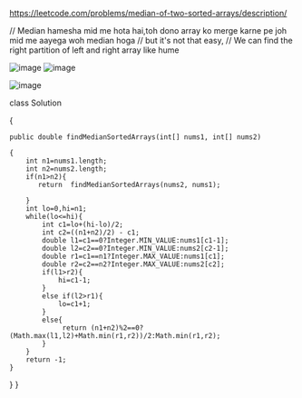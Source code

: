 https://leetcode.com/problems/median-of-two-sorted-arrays/description/

// Median hamesha mid me hota hai,toh dono array ko merge karne pe joh mid me aayega woh median hoga
// but it's not that easy, 
// We can find the right partition of left and right array like hume 

![image](https://github.com/dubeyadarsh/Revision/assets/75479397/13982853-48c7-40f1-b202-69525a85b917)
![image](https://github.com/dubeyadarsh/Revision/assets/75479397/766db6fa-be6b-4bf0-a42a-4c6fc7131959)

![image](https://github.com/dubeyadarsh/Revision/assets/75479397/9cda0ba9-5689-46e7-8168-d77463670cc9)




class Solution 

{

    public double findMedianSortedArrays(int[] nums1, int[] nums2)
    
    {
        int n1=nums1.length;
        int n2=nums2.length;
        if(n1>n2){
           return  findMedianSortedArrays(nums2, nums1);
                
        }
        int lo=0,hi=n1;
        while(lo<=hi){
            int c1=lo+(hi-lo)/2;
            int c2=((n1+n2)/2) - c1;
            double l1=c1==0?Integer.MIN_VALUE:nums1[c1-1];
            double l2=c2==0?Integer.MIN_VALUE:nums2[c2-1];
            double r1=c1==n1?Integer.MAX_VALUE:nums1[c1];
            double r2=c2==n2?Integer.MAX_VALUE:nums2[c2];
            if(l1>r2){
                hi=c1-1;
            }
            else if(l2>r1){
                lo=c1+1;
            }
            else{
                 return (n1+n2)%2==0?                           (Math.max(l1,l2)+Math.min(r1,r2))/2:Math.min(r1,r2);
            }
        }
        return -1;
    }
}
}

